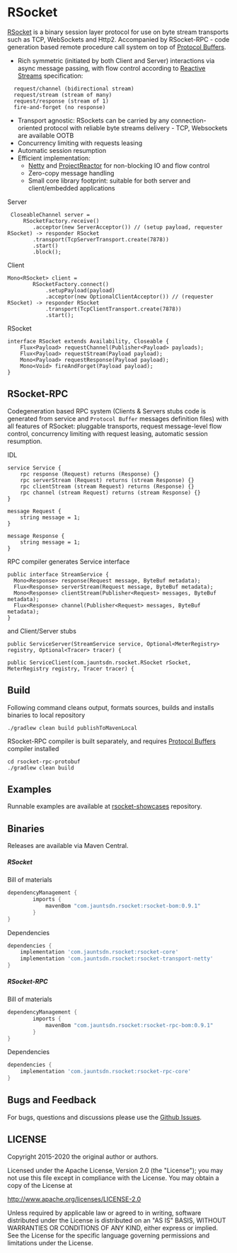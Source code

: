 # RSocket

[RSocket](https://rsocket.io) is a binary session layer protocol for use on byte stream transports such as TCP, WebSockets and Http2.
 Accompanied by RSocket-RPC - code generation based remote procedure call system on top of [Protocol Buffers](https://developers.google.com/protocol-buffers).
* Rich symmetric (initiated by both Client and Server) interactions via async message passing, with flow control according to [Reactive Streams](https://github.com/reactive-streams/reactive-streams-jvm) specification:
```
  request/channel (bidirectional stream)  
  request/stream (stream of many)  
  request/response (stream of 1)  
  fire-and-forget (no response)  
```
* Transport agnostic: RSockets can be carried by any connection-oriented protocol with reliable byte streams delivery - TCP, Websockets are available OOTB 
* Concurrency limiting with requests leasing
* Automatic session resumption
* Efficient implementation:
    * [Netty](https://github.com/netty/netty) and [ProjectReactor](https://github.com/reactor/reactor-core) for non-blocking IO and flow control
    * Zero-copy message handling
    * Small core library footprint: suitable for both server and client/embedded applications
    
Server
```
 CloseableChannel server = 
     RSocketFactory.receive()
        .acceptor(new ServerAcceptor()) // (setup payload, requester RSocket) -> responder RSocket
        .transport(TcpServerTransport.create(7878))
        .start()
        .block();
```

Client
```
Mono<RSocket> client =
        RSocketFactory.connect()
            .setupPayload(payload)
            .acceptor(new OptionalClientAcceptor()) // (requester RSocket) -> responder RSocket 
            .transport(TcpClientTransport.create(7878))
            .start();
```

RSocket 
```
interface RSocket extends Availability, Closeable {
    Flux<Payload> requestChannel(Publisher<Payload> payloads);
    Flux<Payload> requestStream(Payload payload);
    Mono<Payload> requestResponse(Payload payload);
    Mono<Void> fireAndForget(Payload payload);
}
```

## RSocket-RPC

Codegeneration based RPC system (Clients & Servers stubs code is generated from service and `Protocol Buffer` messages definition files) 
with all features of RSocket: pluggable transports, request message-level flow control,
concurrency limiting with request leasing, automatic session resumption.   

IDL
```
service Service {
    rpc response (Request) returns (Response) {}
    rpc serverStream (Request) returns (stream Response) {}
    rpc clientStream (stream Request) returns (Response) {}
    rpc channel (stream Request) returns (stream Response) {}
}

message Request {
    string message = 1;
}

message Response {
    string message = 1;
}
```

RPC compiler generates Service interface
```
public interface StreamService {
  Mono<Response> response(Request message, ByteBuf metadata);
  Flux<Response> serverStream(Request message, ByteBuf metadata);
  Mono<Response> clientStream(Publisher<Request> messages, ByteBuf metadata);
  Flux<Response> channel(Publisher<Request> messages, ByteBuf metadata);
}
```
and Client/Server stubs
```
public ServiceServer(StreamService service, Optional<MeterRegistry> registry, Optional<Tracer> tracer) {

public ServiceClient(com.jauntsdn.rsocket.RSocket rSocket, MeterRegistry registry, Tracer tracer) {
```

## Build

Following command cleans output, formats sources, builds and installs binaries to local repository 
```
./gradlew clean build publishToMavenLocal
```

RSocket-RPC compiler is built separately, and requires [Protocol Buffers](https://github.com/grpc/grpc-java/blob/master/COMPILING.md#how-to-build-code-generation-plugin) compiler installed
```
cd rsocket-rpc-protobuf
./gradlew clean build
```
## Examples 

Runnable examples are available at [rsocket-showcases](https://github.com/jauntsdn/rsocket-showcases) repository.

## Binaries

Releases are available via Maven Central.

##### RSocket

Bill of materials
```groovy
dependencyManagement {
        imports {
            mavenBom "com.jauntsdn.rsocket:rsocket-bom:0.9.1"
        }
}
```
Dependencies

```groovy
dependencies {
    implementation 'com.jauntsdn.rsocket:rsocket-core'
    implementation 'com.jauntsdn.rsocket:rsocket-transport-netty'
}
```

##### RSocket-RPC

Bill of materials
```groovy
dependencyManagement {
        imports {
            mavenBom "com.jauntsdn.rsocket:rsocket-rpc-bom:0.9.1"
        }
}
```
Dependencies

```groovy
dependencies {
    implementation 'com.jauntsdn.rsocket:rsocket-rpc-core'
}
```

## Bugs and Feedback

For bugs, questions and discussions please use the [Github Issues](https://github.com/jauntsdn/rsocket/issues).

## LICENSE

Copyright 2015-2020 the original author or authors.

Licensed under the Apache License, Version 2.0 (the "License");
you may not use this file except in compliance with the License.
You may obtain a copy of the License at

http://www.apache.org/licenses/LICENSE-2.0

Unless required by applicable law or agreed to in writing, software
distributed under the License is distributed on an "AS IS" BASIS,
WITHOUT WARRANTIES OR CONDITIONS OF ANY KIND, either express or implied.
See the License for the specific language governing permissions and
limitations under the License.
